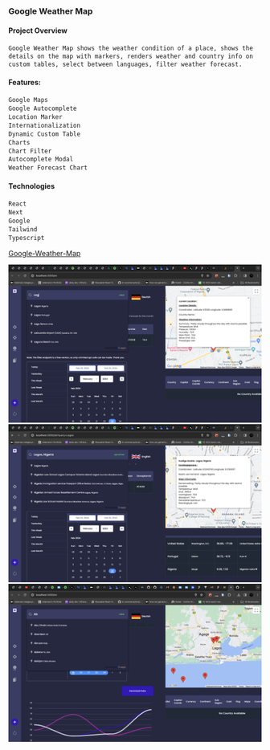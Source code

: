 ### Google Weather Map

#### Project Overview

    Google Weather Map shows the weather condition of a place, shows the details on the map with markers, renders weather and country info on custom tables, select between languages, filter weather forecast.

#### Features:

```bash
Google Maps
Google Autocomplete
Location Marker
Internationalization
Dynamic Custom Table
Charts
Chart Filter
Autocomplete Modal
Weather Forecast Chart
```

#### Technologies

```bash
React
Next
Google
Tailwind
Typescript
```

[Google-Weather-Map](https://google-country-weather-map.vercel.app/en)

![screenshot](<assets/Screenshot 2024-02-23 at 13.28.17.png>)
![screenshot](<assets/Screenshot 2024-02-23 at 13.33.52.png>)
![screenshot](<assets/Screenshot 2024-02-25 at 22.15.03.png>)
